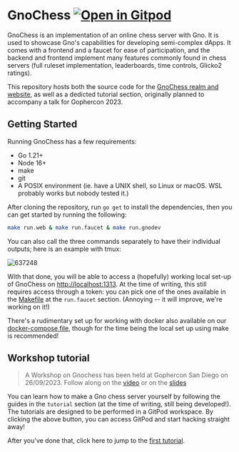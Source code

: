 <h1>
	GnoChess
	<a href="https://gitpod.io/new/#https://github.com/gnolang/gnochess">
	<img alt="Open in Gitpod" src="https://gitpod.io/button/open-in-gitpod.svg">
	</a>
</h1>

GnoChess is an implementation of an online chess server with Gno. It is used to
showcase Gno's capabilities for developing semi-complex dApps. It comes with a
frontend and a faucet for ease of participation, and the backend and frontend
implement many features commonly found in chess servers (full ruleset
implementation, leaderboards, time controls, Glicko2 ratings).

This repository hosts both the source code for the [GnoChess realm and
website](https://gnochess.com), as well as a dedicted tutorial section,
originally planned to accompany a talk for Gophercon 2023.

## Getting Started

Running GnoChess has a few requirements:

- Go 1.21+
- Node 16+
- make
- git
- A POSIX environment (ie. have a UNIX shell, so Linux or macOS.
  WSL probably works but nobody tested it.)

After cloning the repository, run `go get` to install the dependencies, then you
can get started by running the following:

```sh
make run.web & make run.faucet & make run.gnodev
```

You can also call the three commands separately to have their individual
outputs; here is an example with tmux:

![637248](https://github.com/gnolang/gnochess/assets/4681308/03433d02-85e3-40a5-bf3b-ba46efc5c65c)

With that done, you will be able to access a (hopefully) working local set-up of
GnoChess on <http://localhost:1313>. At the time of writing, this still requires
access through a token: you can pick one of the ones available in the
[Makefile](Makefile) at the `run.faucet` section. (Annoying -- it will improve,
we're working on it!)

There's a rudimentary set up for working with docker also available on our
[docker-compose file](docker-compose.yml), though for the time being the local
set up using make is recommended!

## Workshop tutorial

> A Workshop on Gnochess has been held at Gophercon San Diego on 26/09/2023.
> Follow along on the [video](https://www.youtube.com/watch?v=JQh7LhqW7ns)
> or on the [slides](https://gnolang.github.io/workshops/presentations/2023-09-26--chess-the-gnolang-way--morgan/slides.html)

You can learn how to make a Gno chess server yourself by following the guides
in the `tutorial` section (at the time of writing, still being developed!).
The tutorials are designed to be performed in a GitPod workspace. By clicking
the above button, you can access GitPod and start hacking straight away!

After you've done that, click here to jump to the
[first tutorial](./tutorial/01_getting_started/README.md).
